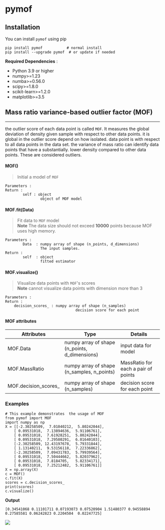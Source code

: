 # pymof

## Installation
You can install `pymof` using pip

```
pip install pymof           # normal install
pip install --upgrade pymof  # or update if needed
```
**Required Dependencies** :
- Python 3.9 or higher
- numpy>=1.23
- numba>=0.56.0
- scipy>=1.8.0
- scikit-learn>=1.2.0
- matplotlib>=3.5

## Mass ratio variance-based outlier factor (MOF)
----

the outlier score of each data point is called `MOF`. It measures the global deviation of density given sample with respect to other data points.
it is global in the outlier score depend on how isolated. data point is with respect to all data points in the data set.
the variance of mass ratio can identify data points that have a substantially. lower density compared to other data points. 
These are considered outliers.

#### MOF()

> Initial a model of `MOF`

    Parameters :
    Return :
            self : object
                    object of MOF model
#### MOF.fit(Data)
> Fit data to  `MOF` model\
> **Note** The data size should not exceed **10000** points because MOF uses high memory.

    Parameters :
            Data  : numpy array of shape (n_points, d_dimensions)
                    The input samples.
    Return :
            self  : object
                    fitted estimator
#### MOF.visualize()
> Visualize data points with `MOF`'s scores\
> **Note** cannot visualize data points with dimension more than 3

    Parameters :
    Return :
        decision_scores_ : numpy array of shape (n_samples)
                                    decision score for each point
#### MOF attributes
| Attributes | Type | Details |
| ------ | ------- | ------ |
| MOF.Data | numpy array of shape (n_points, d_dimensions) | input data for model |
| MOF.MassRatio | numpy array of shape (n_samples, n_points) | MassRatio for each a pair of points |
| MOF.decision_scores_ | numpy array of shape (n_samples) | decision score for each point |
### Examples
```
# This example demonstrates  the usage of MOF
from pymof import MOF
import numpy as np
X = [[-2.30258509,  7.01040212,  5.80242044],
    [ 0.09531018,  7.13894636,  5.91106761],
    [ 0.09531018,  7.61928251,  5.80242044],
    [ 0.09531018,  7.29580291,  6.01640103],
    [-2.30258509, 12.43197678,  5.79331844],
    [ 1.13140211,  9.53156118,  7.22336862],
    [-2.30258509,  7.09431783,  5.79939564],
    [ 0.09531018,  7.50444662,  5.82037962],
    [ 0.09531018,  7.8184705,   5.82334171],
    [ 0.09531018,  7.25212482,  5.91106761]]
X = np.array(X)
c = MOF()
c.fit(X)
scores = c.decision_scores_
print(scores)
c.visualize()
```
**Output**
```
[0.34541068 0.11101711 0.07193073 0.07520904 1.51480377 0.94558894 0.27585581 0.06242823 0.2204504  0.02247725]
```
![]([https://github.com/oakkao/pymof/examples/example.png](https://github.com/oakkao/pymof/blob/main/examples/example.png)?raw=true)

 
